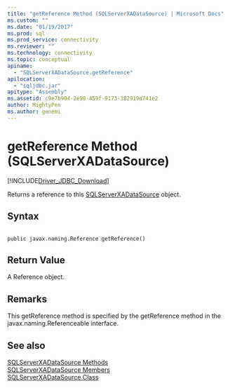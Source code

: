 ```yaml
---
title: "getReference Method (SQLServerXADataSource) | Microsoft Docs"
ms.custom: ""
ms.date: "01/19/2017"
ms.prod: sql
ms.prod_service: connectivity
ms.reviewer: ""
ms.technology: connectivity
ms.topic: conceptual
apiname: 
  - "SQLServerXADataSource.getReference"
apilocation: 
  - "sqljdbc.jar"
apitype: "Assembly"
ms.assetid: c9e7b904-2e98-459f-9173-382919d741e2
author: MightyPen
ms.author: genemi
---
```

# getReference Method (SQLServerXADataSource)
[!INCLUDE[Driver_JDBC_Download](../../../includes/driver_jdbc_download.md)]

  Returns a reference to this [SQLServerXADataSource](../../../connect/jdbc/reference/sqlserverxadatasource-class.md) object.  
  
## Syntax  
  
```  
  
public javax.naming.Reference getReference()  
```  
  
## Return Value  
 A Reference object.  
  
## Remarks  
 This getReference method is specified by the getReference method in the javax.naming.Referenceable interface.  
  
## See also  
 [SQLServerXADataSource Methods](../../../connect/jdbc/reference/sqlserverxadatasource-methods.md)   
 [SQLServerXADataSource Members](../../../connect/jdbc/reference/sqlserverxadatasource-members.md)   
 [SQLServerXADataSource Class](../../../connect/jdbc/reference/sqlserverxadatasource-class.md)  
  
  
